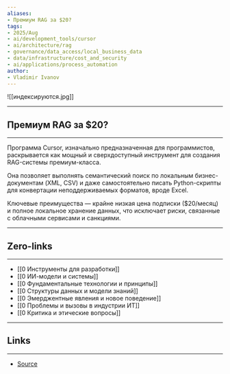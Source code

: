 ```yaml
---
aliases: 
- Премиум RAG за $20? 
tags:
- 2025/Aug
- ai/development_tools/cursor
- ai/architecture/rag
- governance/data_access/local_business_data
- data/infrastructure/cost_and_security
- ai/applications/process_automation
author:
- Vladimir Ivanov
---
```

![[индексируются.jpg]]

-----
##  Премиум RAG за $20?
-----
Программа Cursor, изначально предназначенная для программистов, раскрывается как мощный и сверхдоступный инструмент для создания RAG-системы премиум-класса. 

Она позволяет выполнять семантический поиск по локальным бизнес-документам (XML, CSV) и даже самостоятельно писать Python-скрипты для конвертации неподдерживаемых форматов, вроде Excel. 

Ключевые преимущества — крайне низкая цена подписки ($20/месяц) и полное локальное хранение данных, что исключает риски, связанные с облачными сервисами и санкциями.

---
## Zero-links
---
- [[0 Инструменты для разработки]]
- [[0 ИИ-модели и системы]]
- [[0 Фундаментальные технологии и принципы]]
- [[0 Структуры данных и модели знаний]]
- [[0 Эмерджентные явления и новое поведение]]
- [[0 Проблемы и вызовы в индустрии ИТ]]
- [[0 Критика и этические вопросы]]

---
## Links
---
- [Source](https://t.me/turboproject/1984)